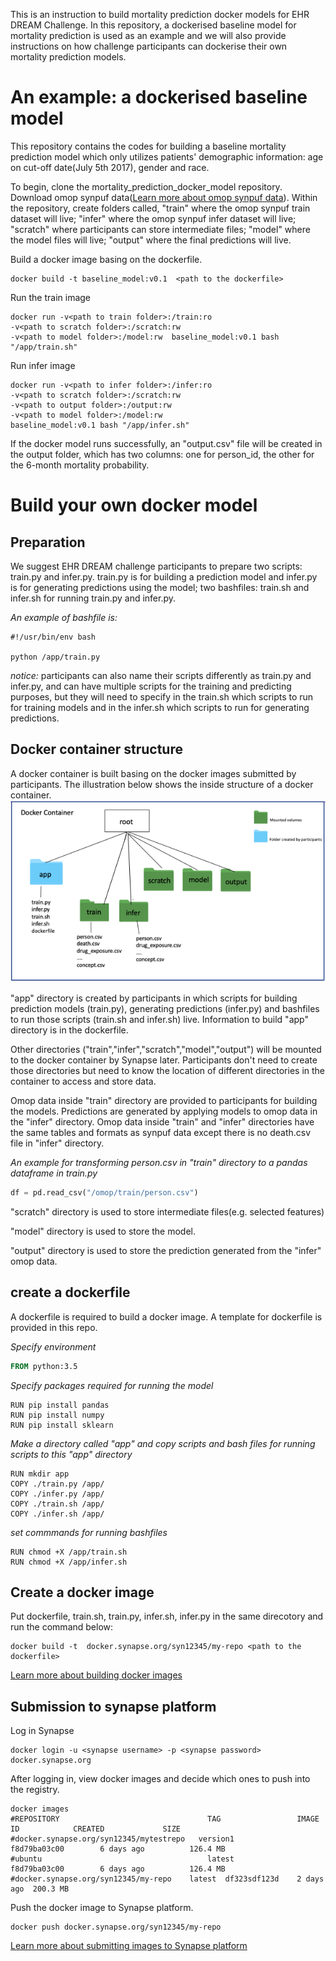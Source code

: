 
This is an instruction to build mortality prediction docker models for EHR DREAM Challenge. In this repository, a dockerised baseline model for mortality prediction is used as an example and we will also provide instructions on how challenge participants can dockerise their own mortality prediction models.
# An example: a dockerised baseline model
This repository contains the codes for building a baseline mortality prediction model which only utilizes patients' demographic information: age on cut-off date(July 5th 2017), gender and race.

To begin, clone the mortality_prediction_docker_model repository. Download omop synpuf data([Learn more about omop synpuf data](https://www.synapse.org/#!Synapse:syn18405992/wiki/589659)). Within the repository, create folders called, "train" where the omop synpuf train dataset will live; "infer" where the omop synpuf infer dataset will live; "scratch" where participants can store intermediate files; "model" where the model files will live; "output" where the final predictions will live.

Build a docker image basing on the dockerfile.
```
docker build -t baseline_model:v0.1  <path to the dockerfile>

```
Run the train image
```
docker run -v<path to train folder>:/train:ro
-v<path to scratch folder>:/scratch:rw
-v<path to model folder>:/model:rw  baseline_model:v0.1 bash "/app/train.sh"
```
Run infer image
```
docker run -v<path to infer folder>:/infer:ro
-v<path to scratch folder>:/scratch:rw
-v<path to output folder>:/output:rw
-v<path to model folder>:/model:rw
baseline_model:v0.1 bash "/app/infer.sh"
```
If the docker model runs successfully, an "output.csv" file will be created in the output folder, which has two columns: one for person_id, the other for the 6-month mortality probability.
# Build your own docker model  
## Preparation
We suggest EHR DREAM challenge participants to prepare two scripts: train.py and infer.py.
train.py is for building a prediction model and infer.py is for generating predictions using the model; two bashfiles: train.sh and infer.sh for running train.py and infer.py.

*An example of bashfile is:*
```
#!/usr/bin/env bash

python /app/train.py

```
*notice:* participants can also name their scripts differently as train.py and infer.py, and can have multiple scripts for the training and predicting purposes, but they will need to specify in the train.sh which scripts to run for training models and in the infer.sh which scripts to run for generating predictions.

## Docker container structure

A docker container is built basing on the docker images submitted by participants. The illustration below shows the inside structure of a docker container.
![docker container structure](./pics/docker_container_structure.png)

"app" directory is created by participants in which scripts for building prediction models (train.py), generating predictions (infer.py) and bashfiles to run those scripts (train.sh and infer.sh) live. Information to build "app" directory is in the dockerfile.

Other directories ("train","infer","scratch","model","output") will be mounted to the docker container by Synapse later. Participants don't need to create those directories but need to know the location of different directories in the container to access and store data.

Omop data inside "train" directory are provided to participants for building the models. Predictions are generated by applying models to omop data in the "infer" directory.  Omop data inside "train" and "infer" directories have the same tables and formats as synpuf data except there is no death.csv file  in "infer" directory.

*An example for transforming person.csv in "train" directory to a pandas dataframe in train.py*
```python
df = pd.read_csv("/omop/train/person.csv")
```

"scratch" directory is used to store intermediate files(e.g. selected features)

"model" directory is used to store the model.

"output" directory is used to store the prediction generated from the "infer" omop data.


## create a dockerfile

A dockerfile is required to build a docker image. A template for dockerfile is provided in this repo.


*Specify environment*
```dockerfile
FROM python:3.5
```

*Specify packages required for running the model*
```
RUN pip install pandas
RUN pip install numpy
RUN pip install sklearn
```

*Make a directory called "app" and copy scripts and bash files for running scripts to this "app" directory*
```
RUN mkdir app
COPY ./train.py /app/
COPY ./infer.py /app/
COPY ./train.sh /app/
COPY ./infer.sh /app/
```

*set commmands for running bashfiles*
```
RUN chmod +X /app/train.sh
RUN chmod +X /app/infer.sh
```
## Create a docker image
Put dockerfile, train.sh, train.py, infer.sh, infer.py in the same direcotory and run the command below:
```
docker build -t  docker.synapse.org/syn12345/my-repo <path to the dockerfile>
```
[Learn more about building docker images](https://docs.docker.com/get-started/)
## Submission to synapse platform
Log in Synapse
```
docker login -u <synapse username> -p <synapse password> docker.synapse.org
```
After logging in, view docker images and decide which ones to push into the registry.
```
docker images
#REPOSITORY                                 TAG                 IMAGE ID            CREATED             SIZE
#docker.synapse.org/syn12345/mytestrepo   version1            f8d79ba03c00        6 days ago          126.4 MB
#ubuntu                                     latest              f8d79ba03c00        6 days ago          126.4 MB
#docker.synapse.org/syn12345/my-repo	latest	df323sdf123d	2 days ago	200.3 MB
```
Push the docker image to Synapse platform.
```
docker push docker.synapse.org/syn12345/my-repo
```
[Learn more about submitting images to Synapse platform](https://docs.synapse.org/articles/docker.html)
